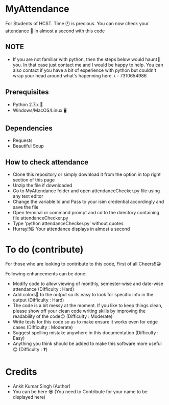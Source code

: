 # MyAttendance
For Students of HCST. Time 🕐 is precious. You can now check your attendance 💯 in almost a second with this code

## NOTE
- If you are not familiar with python, then the steps below would haunt👻 you. In that case just contact me and I would
be happy to help. You can also contact if you have a bit of experience with python but couldn't wrap your head around what's hapenning here.
📞 - 7310654986

## Prerequisites
- Python 2.7.x 🐍
- Windows/MacOS/Linux 🖥

## Dependencies
- Requests
- Beautiful Soup

## How to check attendance
- Clone this repository or simply download it from the option in top right section of this page
- Unzip the file if downloaded
- Go to MyAttendance folder and open attendanceChecker.py file using any text editor
- Change the variable Id and Pass to your isim credential accordingly and save the file
- Open terminal or command prompt and cd to the directory containing file attendanceChecker.py
- Type 'python attendanceChecker.py' without quotes
- Hurray!!😃 Your attendance displays in almost a second

# To do (contribute)
For those who are looking to contribute to this code, First of all Cheers!!😀

Following enhancements can be done:
- Modify code to allow viewing of monthly, semester-wise and date-wise attendance (Difficulty : Hard)
- Add colors🌈 to the output so its easy to look for specific info in the output (Difficulty : Hard)
- The code is a bit messy at the moment. If you like to keep things clean, please show off your clean code writing skills by 
improving the readability of the code😌 (Difficulty : Moderate)
- Write tests for this code so as to make ensure it works even for edge cases (Difficulty : Moderate)
- Suggest spelling mistake anywhere in this documentation (Difficulty : Easy)
- Anything you think should be added to make this software more useful😊 (Difficulty : ❓)

# Credits
- Ankit Kumar Singh (Author)
- You can be here 😎 (You need to Contribute for your name to be displayed here)

